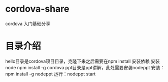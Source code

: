 # cordova-share
cordova 入门基础分享
# 目录介绍
hello目录是cordova项目目录，克隆下来之后需要在npm install 安装依赖
  安装node
  npm install -g cordova
ppt目录是ppt讲解，此处需要安装nodeppt
  安装：npm install -g nodeppt
  运行：nodeppt start
